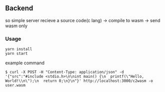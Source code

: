 ## Backend

so simple server
recieve a source code(c lang) → compile to wasm → send wasm only

### Usage

```
yarn install
yarn start
```

example command

```
$ curl -X POST -H "Content-Type: application/json" -d '{"src":"#include <stdio.h>\n\nint main() {\n  printf(\"Hello, World!\\n\");\n  return 0;\n}\n"}' http://localhost:3000/c2wasm -o user.wasm
```
